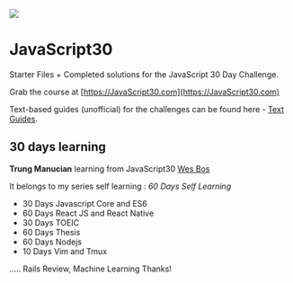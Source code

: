![](https://javascript30.com/images/JS3-social-share.png)

# JavaScript30

Starter Files + Completed solutions for the JavaScript 30 Day Challenge.

Grab the course at [https://JavaScript30.com](https://JavaScript30.com)

Text-based guides (unofficial) for the challenges can be found here - [Text Guides](https://github.com/nitishdayal/JavaScript30).

## 30 days learning
**Trung Manucian** learning from JavaScript30 [Wes Bos](http://wesbos.com)

It belongs to my series self learning : _60 Days Self Learning_
  * 30 Days Javascript Core and ES6
  * 60 Days React JS and React Native
  * 30 Days TOEIC
  * 60 Days Thesis
  * 60 Days Nodejs
  * 10 Days Vim and Tmux
  
  ..... Rails Review, Machine Learning
Thanks!
